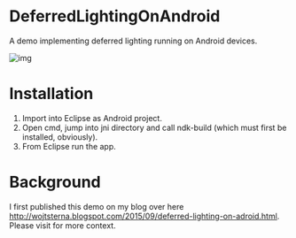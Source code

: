 # DeferredLightingOnAndroid

A demo implementing deferred lighting running on Android devices.

![img](https://user-images.githubusercontent.com/37375338/215497209-258dc943-742a-42e9-ad2e-077f591213b5.png)

# Installation
1. Import into Eclipse as Android project.
2. Open cmd, jump into jni directory and call ndk-build (which must first be installed, obviously).
3. From Eclipse run the app.

# Background
I first published this demo on my blog over here http://wojtsterna.blogspot.com/2015/09/deferred-lighting-on-adroid.html. Please visit for more context. 
